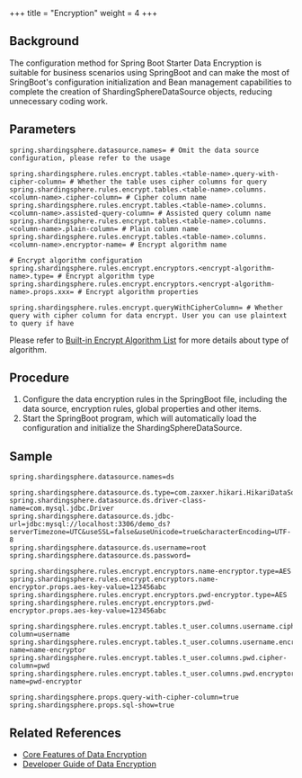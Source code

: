 +++
title = "Encryption"
weight = 4
+++

## Background

The configuration method for Spring Boot Starter Data Encryption is suitable for business scenarios using SpringBoot and can make the most of SringBoot's configuration initialization and Bean management capabilities to complete the creation of ShardingSphereDataSource objects, reducing unnecessary coding work.

## Parameters

```properties
spring.shardingsphere.datasource.names= # Omit the data source configuration, please refer to the usage

spring.shardingsphere.rules.encrypt.tables.<table-name>.query-with-cipher-column= # Whether the table uses cipher columns for query
spring.shardingsphere.rules.encrypt.tables.<table-name>.columns.<column-name>.cipher-column= # Cipher column name
spring.shardingsphere.rules.encrypt.tables.<table-name>.columns.<column-name>.assisted-query-column= # Assisted query column name
spring.shardingsphere.rules.encrypt.tables.<table-name>.columns.<column-name>.plain-column= # Plain column name
spring.shardingsphere.rules.encrypt.tables.<table-name>.columns.<column-name>.encryptor-name= # Encrypt algorithm name

# Encrypt algorithm configuration
spring.shardingsphere.rules.encrypt.encryptors.<encrypt-algorithm-name>.type= # Encrypt algorithm type
spring.shardingsphere.rules.encrypt.encryptors.<encrypt-algorithm-name>.props.xxx= # Encrypt algorithm properties

spring.shardingsphere.rules.encrypt.queryWithCipherColumn= # Whether query with cipher column for data encrypt. User you can use plaintext to query if have
```

Please refer to [Built-in Encrypt Algorithm List](/en/user-manual/shardingsphere-jdbc/builtin-algorithm/encrypt) for more details about type of algorithm.

## Procedure

1. Configure the data encryption rules in the SpringBoot file, including the data source, encryption rules, global properties and other items.
2. Start the SpringBoot program, which will automatically load the configuration and initialize the ShardingSphereDataSource.

## Sample

```properties
spring.shardingsphere.datasource.names=ds

spring.shardingsphere.datasource.ds.type=com.zaxxer.hikari.HikariDataSource
spring.shardingsphere.datasource.ds.driver-class-name=com.mysql.jdbc.Driver
spring.shardingsphere.datasource.ds.jdbc-url=jdbc:mysql://localhost:3306/demo_ds?serverTimezone=UTC&useSSL=false&useUnicode=true&characterEncoding=UTF-8
spring.shardingsphere.datasource.ds.username=root
spring.shardingsphere.datasource.ds.password=

spring.shardingsphere.rules.encrypt.encryptors.name-encryptor.type=AES
spring.shardingsphere.rules.encrypt.encryptors.name-encryptor.props.aes-key-value=123456abc
spring.shardingsphere.rules.encrypt.encryptors.pwd-encryptor.type=AES
spring.shardingsphere.rules.encrypt.encryptors.pwd-encryptor.props.aes-key-value=123456abc

spring.shardingsphere.rules.encrypt.tables.t_user.columns.username.cipher-column=username
spring.shardingsphere.rules.encrypt.tables.t_user.columns.username.encryptor-name=name-encryptor
spring.shardingsphere.rules.encrypt.tables.t_user.columns.pwd.cipher-column=pwd
spring.shardingsphere.rules.encrypt.tables.t_user.columns.pwd.encryptor-name=pwd-encryptor

spring.shardingsphere.props.query-with-cipher-column=true
spring.shardingsphere.props.sql-show=true
```

## Related References

- [Core Features of Data Encryption](/en/features/encrypt/)
- [Developer Guide of Data Encryption](/en/dev-manual/encryption/)
